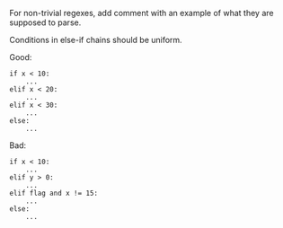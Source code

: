 For non-trivial regexes, add comment with an example of what they are supposed to parse.


Conditions in else-if chains should be uniform.

Good:
```
if x < 10:
    ...
elif x < 20:
    ...
elif x < 30:
    ...
else:
    ...
```
Bad:
```
if x < 10:
    ...
elif y > 0:
    ...
elif flag and x != 15:
    ...
else:
    ...
```
